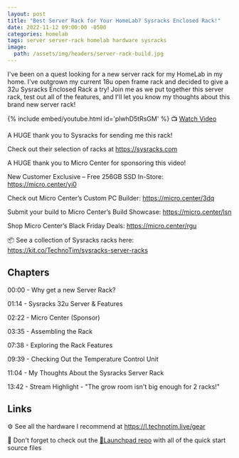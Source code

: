 ```yaml
---
layout: post
title: "Best Server Rack for Your HomeLab? Sysracks Enclosed Rack!"
date: 2022-11-12 09:00:00 -0500
categories: homelab
tags: server server-rack homelab hardware sysracks 
image:
  path: /assets/img/headers/server-rack-build.jpg
---
```


I've been on a quest looking for a new server rack for my HomeLab in my home.  I've outgrown my current 18u open frame rack and decided to give a 32u Sysracks Enclosed Rack a try!  Join me as we put together this server rack, test out all of the features, and I'll let you know my thoughts about this brand new server rack!

{% include embed/youtube.html id='plwhD5tRsGM' %}
📺 [Watch Video](https://www.youtube.com/watch?v=plwhD5tRsGM)

A HUGE thank you to Sysracks for sending me this rack!  

Check out their selection of racks at  <https://sysracks.com>

A HUGE thank you to Micro Center for sponsoring this video!

New Customer Exclusive – Free 256GB SSD In-Store: <https://micro.center/yi0>

Check out Micro Center’s Custom PC Builder: <https://micro.center/3dq>

Submit your build to Micro Center’s Build Showcase: <https://micro.center/lsn>

Shop Micro Center’s Black Friday Deals: <https://micro.center/rgu>

📦 See a collection of Sysracks racks here:
<https://kit.co/TechnoTim/sysracks-server-racks>

## Chapters

00:00 - Why get a new Server Rack?

01:14 - Sysracks 32u Server & Features

02:22 - Micro Center (Sponsor)

03:35 - Assembling the Rack

07:38 - Exploring the Rack Features

09:39 - Checking Out the Temperature Control Unit

11:04 - My Thoughts About the Sysracks Server Rack

13:42 - Stream Highlight - "The grow room isn't big enough for 2 racks!"

## Links

⚙️ See all the hardware I recommend at <https://l.technotim.live/gear>

🚀 Don't forget to check out the [🚀Launchpad repo](https://l.technotim.live/quick-start) with all of the quick start source files
